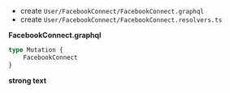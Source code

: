 - create `User/FacebookConnect/FacebookConnect.graphql`
- create `User/FacebookConnect/FacebookConnect.resolvers.ts`


**FacebookConnect.graphql**
```typescript
type Mutation {
	FacebookConnect
}
```

**strong text**
<!--stackedit_data:
eyJoaXN0b3J5IjpbLTE2MDI2MDYsMjA4MTk5MTQ2MF19
-->